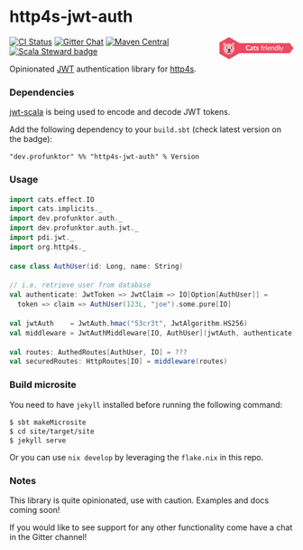 http4s-jwt-auth
===============

[![CI Status](https://github.com/profunktor/http4s-jwt-auth/workflows/Scala/badge.svg)](https://github.com/profunktor/http4s-jwt-auth/actions)
[![Gitter Chat](https://badges.gitter.im/profunktor-dev/http4s-jwt-auth.svg)](https://gitter.im/profunktor-dev/http4s-jwt-auth)
[![Maven Central](https://img.shields.io/maven-central/v/dev.profunktor/http4s-jwt-auth_2.12.svg)](https://central.sonatype.com/search?q=dev.profunktor%2520http4s-jwt-auth) <a href="https://typelevel.org/cats/"><img src="https://raw.githubusercontent.com/typelevel/cats/c23130d2c2e4a320ba4cde9a7c7895c6f217d305/docs/src/main/resources/microsite/img/cats-badge.svg" height="40px" align="right" alt="Cats friendly" /></a>
[![Scala Steward badge](https://img.shields.io/badge/Scala_Steward-helping-brightgreen.svg?style=flat&logo=data:image/png;base64,iVBORw0KGgoAAAANSUhEUgAAAA4AAAAQCAMAAAARSr4IAAAAVFBMVEUAAACHjojlOy5NWlrKzcYRKjGFjIbp293YycuLa3pYY2LSqql4f3pCUFTgSjNodYRmcXUsPD/NTTbjRS+2jomhgnzNc223cGvZS0HaSD0XLjbaSjElhIr+AAAAAXRSTlMAQObYZgAAAHlJREFUCNdNyosOwyAIhWHAQS1Vt7a77/3fcxxdmv0xwmckutAR1nkm4ggbyEcg/wWmlGLDAA3oL50xi6fk5ffZ3E2E3QfZDCcCN2YtbEWZt+Drc6u6rlqv7Uk0LdKqqr5rk2UCRXOk0vmQKGfc94nOJyQjouF9H/wCc9gECEYfONoAAAAASUVORK5CYII=)](https://scala-steward.org)

Opinionated [JWT](https://tools.ietf.org/html/rfc7519) authentication library for [http4s](https://http4s.org/).

### Dependencies

[jwt-scala](https://github.com/pauldijou/jwt-scala) is being used to encode and decode JWT tokens.

Add the following dependency to your `build.sbt` (check latest version on the badge):

```
"dev.profunktor" %% "http4s-jwt-auth" % Version
```

### Usage

```scala
import cats.effect.IO
import cats.implicits._
import dev.profunktor.auth._
import dev.profunktor.auth.jwt._
import pdi.jwt._
import org.http4s._

case class AuthUser(id: Long, name: String)

// i.e. retrieve user from database
val authenticate: JwtToken => JwtClaim => IO[Option[AuthUser]] =
  token => claim => AuthUser(123L, "joe").some.pure[IO]

val jwtAuth    = JwtAuth.hmac("53cr3t", JwtAlgorithm.HS256)
val middleware = JwtAuthMiddleware[IO, AuthUser](jwtAuth, authenticate)

val routes: AuthedRoutes[AuthUser, IO] = ???
val securedRoutes: HttpRoutes[IO] = middleware(routes)
```

### Build microsite

You need to have `jekyll` installed before running the following command:

``` console
$ sbt makeMicrosite
$ cd site/target/site 
$ jekyll serve
```

Or you can use `nix develop` by leveraging the `flake.nix` in this repo.

### Notes

This library is quite opinionated, use with caution. Examples and docs coming soon!

If you would like to see support for any other functionality come have a chat in the Gitter channel!
